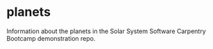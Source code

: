 # planets
Information about the planets in the Solar System
Software Carpentry Bootcamp demonstration repo.
